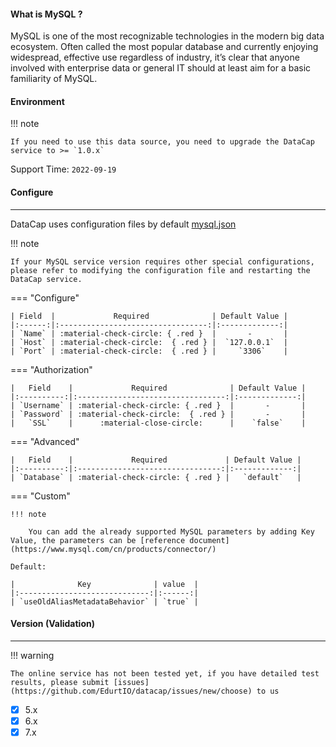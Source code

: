 #### What is MySQL ?

MySQL is one of the most recognizable technologies in the modern big data ecosystem. Often called the most popular database and currently enjoying widespread, effective use regardless of industry, it’s clear that anyone involved with enterprise data or general IT should at least aim for a basic familiarity of MySQL.

#### Environment

!!! note

    If you need to use this data source, you need to upgrade the DataCap service to >= `1.0.x`

Support Time: `2022-09-19`

#### Configure

---

DataCap uses configuration files by default [mysql.json](https://github.com/EdurtIO/datacap/blob/develop/server/src/main/etc/conf/plugins/jdbc/mysql.json)

!!! note

    If your MySQL service version requires other special configurations, please refer to modifying the configuration file and restarting the DataCap service.

=== "Configure"

    | Field  |             Required              | Default Value |
    |:------:|:---------------------------------:|:-------------:|
    | `Name` | :material-check-circle: { .red }  |       -       |
    | `Host` | :material-check-circle:  { .red } |  `127.0.0.1`  |
    | `Port` | :material-check-circle:  { .red } |     `3306`    |

=== "Authorization"

    |   Field    |             Required              | Default Value |
    |:----------:|:---------------------------------:|:-------------:|
    | `Username` | :material-check-circle: { .red }  |       -       |
    | `Password` | :material-check-circle:  { .red } |       -       |
    |   `SSL`    |      :material-close-circle:      |    `false`    |

=== "Advanced"

    |   Field    |             Required             | Default Value |
    |:----------:|:--------------------------------:|:-------------:|
    | `Database` | :material-check-circle: { .red } |   `default`   |

=== "Custom"

    !!! note

        You can add the already supported MySQL parameters by adding Key Value, the parameters can be [reference document](https://www.mysql.com/cn/products/connector/)

    Default:
    
    |              Key              | value  | 
    |:-----------------------------:|:------:|
    | `useOldAliasMetadataBehavior` | `true` |

#### Version (Validation)

---

!!! warning

    The online service has not been tested yet, if you have detailed test results, please submit [issues](https://github.com/EdurtIO/datacap/issues/new/choose) to us

- [x] 5.x
- [x] 6.x
- [x] 7.x
